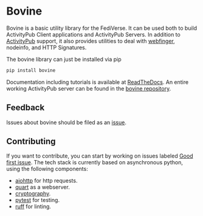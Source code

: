 # Bovine

Bovine is a basic utility library for the FediVerse. It can be used both to build ActivityPub Client applications and ActivityPub Servers. In addition to [ActivityPub](https://activitypub.rocks/) support, it also provides utilities to deal with [webfinger](https://webfinger.net), nodeinfo, and HTTP Signatures.

The bovine library can just be installed via pip

```bash
pip install bovine
```

Documentation including tutorials is available at [ReadTheDocs](https://bovine.readthedocs.io/en/latest/).
An entire working ActivityPub server can be found in the [bovine repository](https://codeberg.org/bovine/bovine/).

## Feedback

Issues about bovine should be filed as an [issue](https://codeberg.org/bovine/bovine/issues).

## Contributing

If you want to contribute, you can start by working on issues labeled [Good first issue](https://codeberg.org/bovine/bovine/issues?q=&type=all&state=open&labels=110885&milestone=0&assignee=0&poster=0). The tech stack is currently based on asynchronous python, using the following components:

- [aiohttp](https://docs.aiohttp.org/en/stable/index.html) for http requests.
- [quart](https://quart.palletsprojects.com/en/latest/) as a webserver.
- [cryptography](https://cryptography.io/en/latest/).
- [pytest](https://docs.pytest.org/en/7.3.x/) for testing.
- [ruff](https://pypi.org/project/ruff/) for linting.

